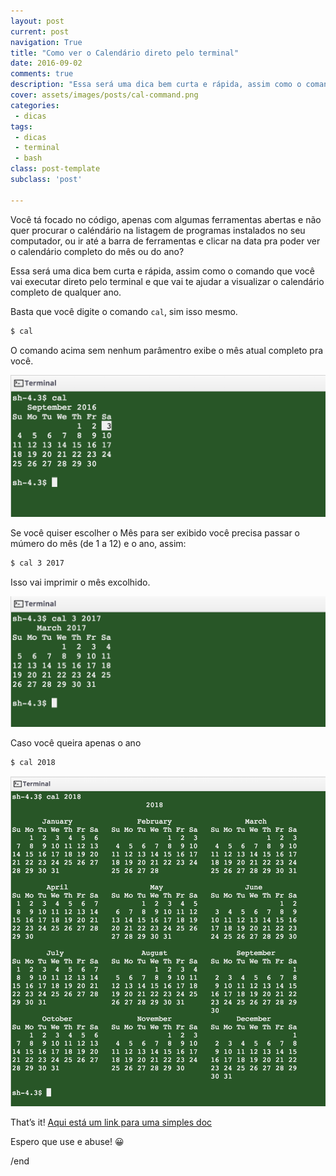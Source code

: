 ```yaml
---
layout: post
current: post
navigation: True
title: "Como ver o Calendário direto pelo terminal"
date: 2016-09-02
comments: true
description: "Essa será uma dica bem curta e rápida, assim como o comando que você vai executar no seu terminal."
cover: assets/images/posts/cal-command.png
categories:
 - dicas
tags:
 - dicas
 - terminal
 - bash
class: post-template
subclass: 'post'

---
```


Você tá focado no código, apenas com algumas ferramentas abertas e não quer procurar o caléndário na listagem de programas instalados no seu computador, ou ir até a barra de ferramentas e clicar na data pra poder ver o calendário completo do mês ou do ano?

Essa será uma dica bem curta e rápida, assim como o comando que você vai executar direto pelo terminal e que vai te ajudar a visualizar o calendário completo de qualquer ano.

Basta que você digite o comando `cal`, sim isso mesmo.

```bash
$ cal
```

O comando acima sem nenhum parâmentro exibe o mês atual completo pra você.

![Comando cal](/assets/images/posts/cal-command.png)

Se você quiser escolher o Mês para ser exibido você precisa passar o múmero do mês (de 1 a 12) e o ano, assim:

```bash
$ cal 3 2017
```

Isso vai imprimir o mês excolhido.

![Comando cal mach 2017](/assets/images/posts/cal-march-2017.png)

Caso você queira apenas o ano

```bash
$ cal 2018
```

![Comando cal year 2018](/assets/images/posts/cal-year-2018.png)

That’s it! [Aqui está um link para uma simples doc](http://ss64.com/bash/cal.html "Aqui está um link para uma simples doc")

Espero que use e abuse! 😀

/end
